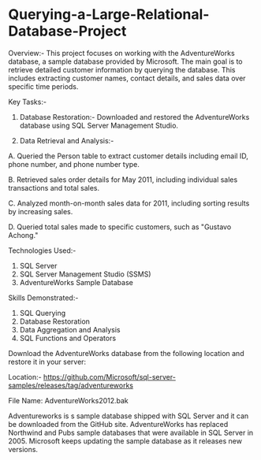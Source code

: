 # Querying-a-Large-Relational-Database-Project

Overview:- This project focuses on working with the AdventureWorks database, a sample database provided by Microsoft. The main goal is to retrieve detailed customer information by querying the database. This includes extracting customer names, contact details, and sales data over specific time periods.

Key Tasks:-

1. Database Restoration:- Downloaded and restored the AdventureWorks database using SQL Server Management Studio.

2. Data Retrieval and Analysis:-

A. Queried the Person table to extract customer details including email ID, phone number, and phone number type.

B. Retrieved sales order details for May 2011, including individual sales transactions and total sales.

C. Analyzed month-on-month sales data for 2011, including sorting results by increasing sales.

D. Queried total sales made to specific customers, such as "Gustavo Achong."

Technologies Used:-

1. SQL Server
2. SQL Server Management Studio (SSMS)
3. AdventureWorks Sample Database

Skills Demonstrated:-

1. SQL Querying
2. Database Restoration
3. Data Aggregation and Analysis
4. SQL Functions and Operators

Download the AdventureWorks database from the following location and restore it in your server:

Location:- https://github.com/Microsoft/sql-server-samples/releases/tag/adventureworks

File Name: AdventureWorks2012.bak

Adventureworks is s sample database shipped with SQL Server and it can be downloaded from the GitHub site. AdventureWorks has replaced Northwind and Pubs sample databases that were available in SQL Server in 2005. Microsoft keeps updating the sample database as it releases new versions.
